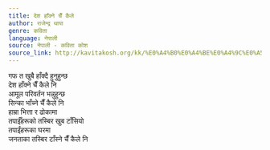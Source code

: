 ```yaml
---
title: देश हाँक्ने चैँ कैले
author: राजेन्द्र थापा
genre: कविता
language: नेपाली
source: नेपाली - कविता कोश
source_link: http://kavitakosh.org/kk/%E0%A4%B0%E0%A4%BE%E0%A4%9C%E0%A5%87%E0%A4%A8%E0%A5%8D%E0%A4%A6%E0%A5%8D%E0%A4%B0_%E0%A4%A5%E0%A4%BE%E0%A4%AA%E0%A4%BE
---
```


गफ त खुबै हाँक्दै हुनुहुन्छ  
देश हाँक्ने चैँ कैले नि  
आमूल परिवर्तन भन्नुहुन्छ  
सिन्का भाँच्ने चैँ कैले नि  
हाम्रा भित्ता र ढोकामा  
तपाईँहरूको तस्बिर खुब टाँसियो  
तपाईंहरूका घरमा  
जनताका तस्बिर टाँस्ने चैँ कैले नि
